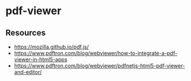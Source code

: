 # pdf-viewer

## Resources

- https://mozilla.github.io/pdf.js/
- https://www.pdftron.com/blog/webviewer/how-to-integrate-a-pdf-viewer-in-html5-apps
- https://www.pdftron.com/blog/webviewer/pdfnetjs-html5-pdf-viewer-and-editor/
